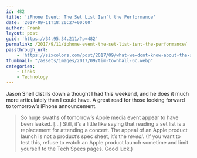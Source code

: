 ```yaml
---
id: 482
title: 'iPhone Event: The Set List Isn’t the Performance'
date: '2017-09-11T18:20:27+00:00'
author: Frank
layout: post
guid: 'https://34.95.34.211/?p=482'
permalink: /2017/9/11/iphone-event-the-set-list-isnt-the-performance/
passthrough_url:
    - 'https://sixcolors.com/post/2017/09/what-we-dont-know-about-the-sept-12-apple-event/'
thumbnail: "/assets/images/2017/09/tim-townhall-6c.webp"
categories:
    - Links
    - Technology
---
```


Jason Snell distills down a thought I had this weekend, and he does it much more articulately than I could have. A great read for those looking forward to tomorrow’s iPhone announcement.

> So huge swaths of tomorrow’s Apple media event appear to have been leaked. \[…\] Still, it’s a little like saying that reading a set list is a replacement for attending a concert. The appeal of an Apple product launch is not a product’s spec sheet, it’s the *reveal*. (If you want to test this, refuse to watch an Apple product launch sometime and limit yourself to the Tech Specs pages. Good luck.)